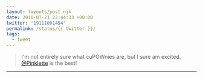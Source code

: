 ```yaml
---
layout: layouts/post.njk
date: 2010-07-21 22:44:33 +00:00
twitter: '19111091454'
permalink: /status/{{ twitter }}/
tags: 
  - tweet
---
```


> I'm not entirely sure what cuPOWnies are, but I sure am excited. [@Pinklette](https://twitter.com/Pinklette) is the best!

---
